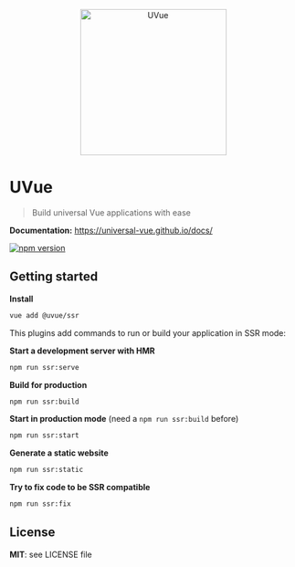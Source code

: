 <p align="center">
  <img src="https://s3.eu-west-2.amazonaws.com/yabab/uvue-512.png" alt="UVue" width="256" height="256">
</p>

# UVue

> Build universal Vue applications with ease

**Documentation:** https://universal-vue.github.io/docs/

[![npm version](https://badge.fury.io/js/%40uvue%2Fvue-cli-plugin-ssr.svg)](https://badge.fury.io/js/%40uvue%2Fvue-cli-plugin-ssr)

## Getting started

**Install**

```bash
vue add @uvue/ssr
```

This plugins add commands to run or build your application in SSR mode:

**Start a development server with HMR**

```bash
npm run ssr:serve
```

**Build for production**

```bash
npm run ssr:build
```

**Start in production mode** (need a `npm run ssr:build` before)

```bash
npm run ssr:start
```

**Generate a static website**

```bash
npm run ssr:static
```

**Try to fix code to be SSR compatible**

```bash
npm run ssr:fix
```

## License

**MIT**: see LICENSE file

